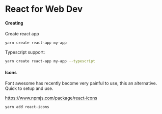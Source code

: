 # React for Web Dev



#### Creating

Create react app

```sh
yarn create react-app my-app
```

Typescript support: 

```sh
yarn create react-app my-app --typescript
```

#### Icons
Font awesome has recently become very painful to use, this an alternative. Quick to setup and use.

https://www.npmjs.com/package/react-icons

```sh
yarn add react-icons
```